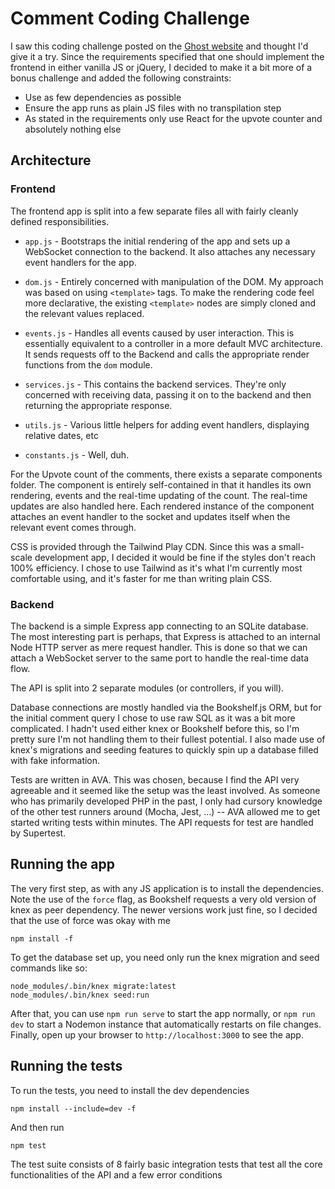 # Comment Coding Challenge

I saw this coding challenge posted on the [Ghost website](https://ghost.notion.site/Coding-challenge-4b8ae672b90745dda06afeeea0f27267) 
and thought I'd give it a try. Since the requirements specified that one should implement 
the frontend in either vanilla JS or jQuery, I decided to make it a bit more of a bonus 
challenge and added the following constraints:

* Use as few dependencies as possible
* Ensure the app runs as plain JS files with no transpilation step
* As stated in the requirements only use React for the upvote counter and absolutely nothing else

## Architecture

### Frontend

The frontend app is split into a few separate files all with fairly cleanly defined responsibilities.

* `app.js` - Bootstraps the initial rendering of the app and sets up a WebSocket connection to
the backend. It also attaches any necessary event handlers for the app.

* `dom.js` - Entirely concerned with manipulation of the DOM. My approach was based on using
`<template>` tags. To make the rendering code feel more declarative, the existing `<template>` nodes
are simply cloned and the relevant values replaced.

* `events.js` - Handles all events caused by user interaction. This is essentially equivalent to a
controller in a more default MVC architecture. It sends requests off to the Backend and calls the appropriate
render functions from the `dom` module.

* `services.js` - This contains the backend services. They're only concerned with receiving data, passing it on
to the backend and then returning the appropriate response.

* `utils.js` - Various little helpers for adding event handlers, displaying relative dates, etc

* `constants.js` - Well, duh.

For the Upvote count of the comments, there exists a separate components folder. The component is entirely self-contained
in that it handles its own rendering, events and the real-time updating of the count. The real-time updates are also handled
here. Each rendered instance of the component attaches an event handler to the socket and updates itself when the relevant 
event comes through.

CSS is provided through the Tailwind Play CDN. Since this was a small-scale development app, I decided it would be fine if the
styles don't reach 100% efficiency. I chose to use Tailwind as it's what I'm currently most comfortable using, and it's faster for
me than writing plain CSS.

### Backend

The backend is a simple Express app connecting to an SQLite database. The most interesting part is perhaps, that Express is attached
to an internal Node HTTP server as mere request handler. This is done so that we can attach a WebSocket server to the same port to handle
the real-time data flow.

The API is split into 2 separate modules (or controllers, if you will).

Database connections are mostly handled via the Bookshelf.js ORM, but for the initial comment query I chose to use raw SQL as it was a bit
more complicated. I hadn't used either knex or Bookshelf before this, so I'm pretty sure I'm not handling them to their fullest potential.
I also made use of knex's migrations and seeding features to quickly spin up a database filled with fake information.

Tests are written in AVA. This was chosen, because I find the API very agreeable and it seemed like the setup was the least involved. As someone
who has primarily developed PHP in the past, I only had cursory knowledge of the other test runners around (Mocha, Jest, ...) -- AVA allowed me
to get started writing tests within minutes. The API requests for test are handled by Supertest.

## Running the app

The very first step, as with any JS application is to install the dependencies. Note the use of the `force` flag, as Bookshelf requests a very
old version of knex as peer dependency. The newer versions work just fine, so I decided that the use of force was okay with me

```
npm install -f
```

To get the database set up, you need only run the knex migration and seed commands like so:

```
node_modules/.bin/knex migrate:latest
node_modules/.bin/knex seed:run
```

After that, you can use `npm run serve` to start the app normally, or `npm run dev` to start a Nodemon instance that automatically restarts
on file changes. Finally, open up your browser to `http://localhost:3000` to see the app.

## Running the tests

To run the tests, you need to install the dev dependencies

```
npm install --include=dev -f
```

And then run

```
npm test
```

The test suite consists of 8 fairly basic integration tests that test all the core functionalities of the API and a few error conditions
